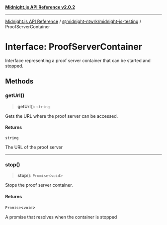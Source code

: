 [**Midnight.js API Reference v2.0.2**](../../../README.md)

***

[Midnight.js API Reference](../../../packages.md) / [@midnight-ntwrk/midnight-js-testing](../README.md) / ProofServerContainer

# Interface: ProofServerContainer

Interface representing a proof server container that can be started and stopped.

## Methods

### getUrl()

> **getUrl**(): `string`

Gets the URL where the proof server can be accessed.

#### Returns

`string`

The URL of the proof server

***

### stop()

> **stop**(): `Promise`\<`void`\>

Stops the proof server container.

#### Returns

`Promise`\<`void`\>

A promise that resolves when the container is stopped
